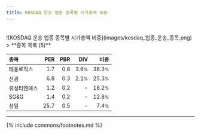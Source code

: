 ```yaml
---
title: KOSDAQ 운송 업종 종목별 시가총액 비중
---
```

<br>
![KOSDAQ 운송 업종 종목별 시가총액 비중](images/kosdaq_업종_운송_종목.png)
<br>
> **종목 목록 (5)**<a id="list"></a>

| **종목** | **PER** | **PBR** | **DIV** | **비중** |
| :------- | ------: | ------: | ------: | -------: |
| 태웅로직스 | 1.7 | 0.8 | 3.6<small>%</small> | 36.3<small>%</small> |
| 선광 | 6.8 | 0.3 | 2.1<small>%</small> | 25.3<small>%</small> |
| 유성티엔에스 | 1.2 | 0.2 | - | 18.2<small>%</small> |
| SG&G | 1.4 | 0.2 | - | 12.8<small>%</small> |
| 삼일 | 25.7 | 0.5 | - | 7.4<small>%</small> |

---
{% include commons/footnotes.md %}